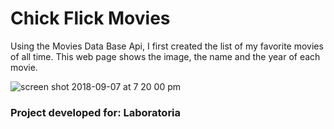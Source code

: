 # Chick Flick Movies
Using the Movies Data Base Api, I first created the list of my favorite movies of all time. This web page shows the image, the name and the year of each movie.

![screen shot 2018-09-07 at 7 20 00 pm](https://user-images.githubusercontent.com/37562505/45248129-17af2d00-b2d3-11e8-914c-413cc7f9209a.png)

### Project developed for: Laboratoria